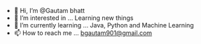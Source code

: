 - 👋 Hi, I’m @Gautam bhatt
- 👀 I’m interested in ... Learning new things 
- 🌱 I’m currently learning ... Java, Python and Machine Learning
- 📫 How to reach me ... bgautam901@gmail.com
<!---
Gautam-bhatt-901/Gautam-bhatt-901 is a ✨ special ✨ repository because its `README.md` (this file) appears on your GitHub profile.
You can click the Preview link to take a look at your changes.
--->
